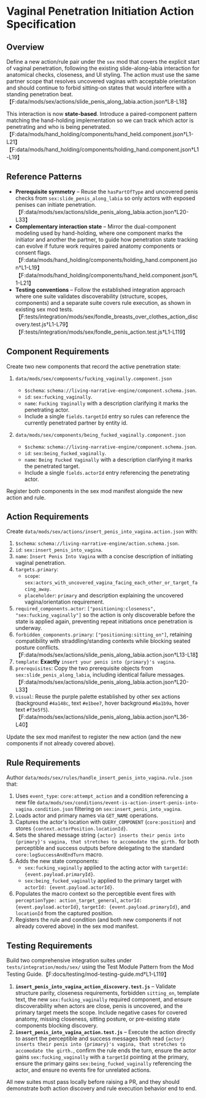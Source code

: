 # Vaginal Penetration Initiation Action Specification

## Overview

Define a new action/rule pair under the `sex` mod that covers the explicit start of vaginal penetration, following the existing slide-along-labia interaction for anatomical checks, closeness, and UI styling. The action must use the same partner scope that resolves uncovered vaginas with acceptable orientation and should continue to forbid sitting-on states that would interfere with a standing penetration beat.【F:data/mods/sex/actions/slide_penis_along_labia.action.json†L8-L18】

This interaction is now **state-based**. Introduce a paired-component pattern matching the hand-holding implementation so we can track which actor is penetrating and who is being penetrated.【F:data/mods/hand_holding/components/hand_held.component.json†L1-L21】【F:data/mods/hand_holding/components/holding_hand.component.json†L1-L19】

## Reference Patterns

- **Prerequisite symmetry** – Reuse the `hasPartOfType` and uncovered penis checks from `sex:slide_penis_along_labia` so only actors with exposed penises can initiate penetration.【F:data/mods/sex/actions/slide_penis_along_labia.action.json†L20-L33】
- **Complementary interaction state** – Mirror the dual-component modeling used by hand-holding, where one component marks the initiator and another the partner, to guide how penetration state tracking can evolve if future work requires paired anatomy components or consent flags.【F:data/mods/hand_holding/components/holding_hand.component.json†L1-L19】【F:data/mods/hand_holding/components/hand_held.component.json†L1-L21】
- **Testing conventions** – Follow the established integration approach where one suite validates discoverability (structure, scopes, components) and a separate suite covers rule execution, as shown in existing sex mod tests.【F:tests/integration/mods/sex/fondle_breasts_over_clothes_action_discovery.test.js†L1-L79】【F:tests/integration/mods/sex/fondle_penis_action.test.js†L1-L119】

## Component Requirements

Create two new components that record the active penetration state:

1. `data/mods/sex/components/fucking_vaginally.component.json`
   - `$schema`: `schema://living-narrative-engine/component.schema.json`.
   - `id`: `sex:fucking_vaginally`.
   - `name`: `Fucking Vaginally` with a description clarifying it marks the penetrating actor.
   - Include a single `fields.targetId` entry so rules can reference the currently penetrated partner by entity id.

2. `data/mods/sex/components/being_fucked_vaginally.component.json`
   - `$schema`: `schema://living-narrative-engine/component.schema.json`.
   - `id`: `sex:being_fucked_vaginally`.
   - `name`: `Being Fucked Vaginally` with a description clarifying it marks the penetrated target.
   - Include a single `fields.actorId` entry referencing the penetrating actor.

Register both components in the sex mod manifest alongside the new action and rule.

## Action Requirements

Create `data/mods/sex/actions/insert_penis_into_vagina.action.json` with:

1. `$schema`: `schema://living-narrative-engine/action.schema.json`.
2. `id`: `sex:insert_penis_into_vagina`.
3. `name`: `Insert Penis Into Vagina` with a concise description of initiating vaginal penetration.
4. `targets.primary`:
   - `scope`: `sex:actors_with_uncovered_vagina_facing_each_other_or_target_facing_away`.
   - `placeholder`: `primary` and description explaining the uncovered vagina/orientation requirement.
5. `required_components.actor`: `["positioning:closeness", "sex:fucking_vaginally"]` so the action is only discoverable before the state is applied again, preventing repeat initiations once penetration is underway.
6. `forbidden_components.primary`: `["positioning:sitting_on"]`, retaining compatibility with straddling/standing contexts while blocking seated posture conflicts.【F:data/mods/sex/actions/slide_penis_along_labia.action.json†L13-L18】
7. `template`: **Exactly** `insert your penis into {primary}'s vagina`.
8. `prerequisites`: Copy the two prerequisite objects from `sex:slide_penis_along_labia`, including identical failure messages.【F:data/mods/sex/actions/slide_penis_along_labia.action.json†L20-L33】
9. `visual`: Reuse the purple palette established by other sex actions (background `#4a148c`, text `#e1bee7`, hover background `#6a1b9a`, hover text `#f3e5f5`).【F:data/mods/sex/actions/slide_penis_along_labia.action.json†L36-L40】

Update the sex mod manifest to register the new action (and the new components if not already covered above).

## Rule Requirements

Author `data/mods/sex/rules/handle_insert_penis_into_vagina.rule.json` that:

1. Uses `event_type`: `core:attempt_action` and a condition referencing a new file `data/mods/sex/conditions/event-is-action-insert-penis-into-vagina.condition.json` filtering on `sex:insert_penis_into_vagina`.
2. Loads actor and primary names via `GET_NAME` operations.
3. Captures the actor's location with `QUERY_COMPONENT` (`core:position`) and stores `{context.actorPosition.locationId}`.
4. Sets the shared message string `{actor} inserts their penis into {primary}'s vagina, that stretches to accomodate the girth.` for both perceptible and success outputs before delegating to the standard `core:logSuccessAndEndTurn` macro.
5. Adds the new state components:
   - `sex:fucking_vaginally` applied to the acting actor with `targetId: {event.payload.primaryId}`.
   - `sex:being_fucked_vaginally` applied to the primary target with `actorId: {event.payload.actorId}`.
6. Populates the macro context so the perceptible event fires with `perceptionType: action_target_general`, `actorId: {event.payload.actorId}`, `targetId: {event.payload.primaryId}`, and `locationId` from the captured position.
7. Registers the rule and condition (and both new components if not already covered above) in the sex mod manifest.

## Testing Requirements

Build two comprehensive integration suites under `tests/integration/mods/sex/` using the Test Module Pattern from the Mod Testing Guide.【F:docs/testing/mod-testing-guide.md†L1-L119】

1. **`insert_penis_into_vagina_action_discovery.test.js`** – Validate structure parity, closeness requirements, forbidden `sitting_on`, template text, the new `sex:fucking_vaginally` required component, and ensure discoverability when actors are close, penis is uncovered, and the primary target meets the scope. Include negative cases for covered anatomy, missing closeness, sitting posture, or pre-existing state components blocking discovery.
2. **`insert_penis_into_vagina_action.test.js`** – Execute the action directly to assert the perceptible and success messages both read `{actor} inserts their penis into {primary}'s vagina, that stretches to accomodate the girth.`, confirm the rule ends the turn, ensure the actor gains `sex:fucking_vaginally` with a `targetId` pointing at the primary, ensure the primary gains `sex:being_fucked_vaginally` referencing the actor, and ensure no events fire for unrelated actions.

All new suites must pass locally before raising a PR, and they should demonstrate both action discovery and rule execution behavior end to end.
